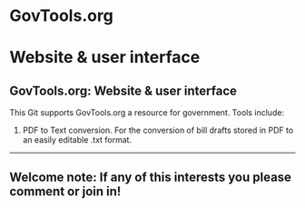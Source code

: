 # GovTools.org
# Website & user interface

GovTools.org: Website & user interface
----

This Git supports GovTools.org a resource for government.
Tools include:
1. PDF to Text conversion.
For the conversion of bill drafts stored in PDF to an easily editable .txt format.


-------
Welcome note: If any of this interests you please comment or join in!
-------
